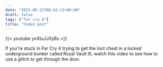 ```yaml
---
date: "2015-09-21T06:42:11+00:00"
draft: false
tags: ["far cry 4"]
title: "Video post"
---
```

{{< youtube yxXIuJJ0yBs >}}

If you're stuck in Far Cry 4 trying to get the loot chest in a locked underground bunker called Royal Vault III, watch this video to see how to use a glitch to get through the door.

